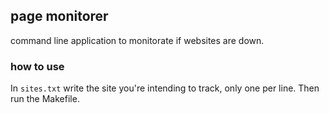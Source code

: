 ## page monitorer

command line application to monitorate if websites are down.

### how to use

In ```sites.txt``` write the site you're intending to track, only one per line. Then run the Makefile.
